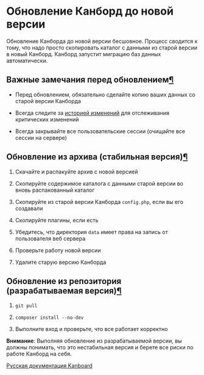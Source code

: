 Обновление Канборд до новой версии
==================================


Обновление Канборда до новой версии бесшовное. Процесс сводится к тому, что надо просто скопировать каталог с данными из старой версии в новый Канборд. Канборд запустит миграцию баз данных автоматически.



Важные замечания перед обновлением[¶](#important-things-to-do-before-updating "Ссылка на этот заголовок")
---------------------------------------------------------------------------------------------------------

-   Перед обновлением, обязательно сделайте копию ваших данных со старой версии Канборда

-   Всегда следите за [историей изменений](https://github.com/fguillot/kanboard/blob/master/ChangeLog) для отслеживания критических изменений

-   Всегда закрывайте все пользовательские сессии (очищайте все сессии на сервере)


Обновление из архива (стабильная версия)[¶](#from-the-archive-stable-version "Ссылка на этот заголовок")
--------------------------------------------------------------------------------------------------------



1.  Скачайте и распакуйте архив с новой версией

2.  Скопируйте содержимое каталога с данными старой версии во вновь распакованный каталог

3.  Скопируйте из старой версии Канборда `config.php`, если вы его создавали

4.  Скопируйте плагины, если есть

5.  Убедитесь, что директория `data` имеет права на запись от пользователя веб сервера

6.  Проверьте работу новой версии

7.  Удалите старую версию Канборда


Обновление из репозитория (разрабатываемая версия)[¶](#from-the-repository-development-version "Ссылка на этот заголовок")
--------------------------------------------------------------------------------------------------------------------------



1.  `git pull`

2.  `composer install --no-dev`

3.  Выполните вход и проверьте, что все работает корректно


**Внимание**: Выполняя обновление из разрабатываемой версии, вы должны понимать, что это нестабильная версия и берете все риски по работе Канборд на себя.




[Русская документация Kanboard](http://kanboard.ru/doc/)

